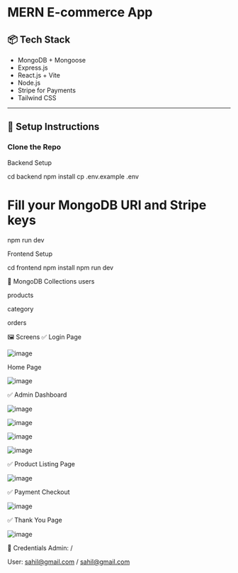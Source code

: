 # MERN E-commerce App

## 📦 Tech Stack

- MongoDB + Mongoose
- Express.js
- React.js + Vite
- Node.js
- Stripe for Payments
- Tailwind CSS

---

## 🚀 Setup Instructions

### Clone the Repo




Backend Setup



cd backend
npm install
cp .env.example .env
# Fill your MongoDB URI and Stripe keys
npm run dev





Frontend Setup


cd frontend
npm install
npm run dev






📂 MongoDB Collections
users

products


category

orders

🖼️ Screens
✅ Login Page

![image](https://github.com/user-attachments/assets/552ff906-17d1-4d55-99e6-631b01e0eb21)


Home Page

![image](https://github.com/user-attachments/assets/3031c00c-74e3-4a1c-941f-da37883cb0d5)


✅ Admin Dashboard


![image](https://github.com/user-attachments/assets/d3fd120f-cecf-4b77-9a10-ab50cd7403b4)


![image](https://github.com/user-attachments/assets/6192ad89-165b-42f6-9453-6572ccab27f2)


![image](https://github.com/user-attachments/assets/c246af6b-def3-4717-904a-1b8f9ac0beb4)


![image](https://github.com/user-attachments/assets/734969f2-f263-4eee-b6d1-ae1996310120)




✅ Product Listing Page

![image](https://github.com/user-attachments/assets/cc04d785-eb3f-49b6-b2ad-c25986c72097)


✅ Payment Checkout

![image](https://github.com/user-attachments/assets/755de913-7882-484c-abdf-00f62375eddc)


✅ Thank You Page


![image](https://github.com/user-attachments/assets/f5827258-90e0-44e8-9d52-afbcbf749e5a)


🔑 Credentials
Admin: / 

User: sahil@gmail.com / sahil@gmail.com
